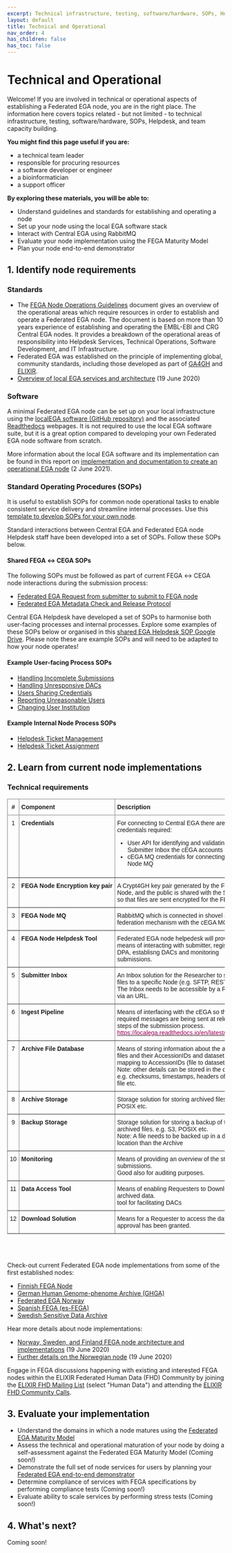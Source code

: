```yaml
---
excerpt: Technical infrastructure, testing, software/hardware, SOPs, Helpdesk, and team capacity building
layout: default
title: Technical and Operational
nav_order: 4
has_children: false
has_toc: false
---
```

# Technical and Operational

Welcome! If you are involved in technical or operational aspects of establishing a Federated EGA node, you are in the right place. The information here covers topics related - but not limited - to technical infrastructure, testing, software/hardware, SOPs, Helpdesk, and team capacity building.

**You might find this page useful if you are:**
- a technical team leader
- responsible for procuring resources
- a software developer or engineer
- a bioinformatician
- a support officer

**By exploring these materials, you will be able to:**
- Understand guidelines and standards for establishing and operating a node
- Set up your node using the local EGA software stack
- Interact with Central EGA using RabbitMQ
- Evaluate your node implementation using the FEGA Maturity Model
- Plan your node end-to-end demonstrator

## 1. Identify node requirements

### Standards

- The <a href="https://ega-archive.org/files/EGA-Node-Operations-v2.pdf" target="_blank">FEGA Node Operations Guidelines</a> document gives an overview of the operational areas which require resources in order to establish and operate a Federated EGA node. The document is based on more than 10 years experience of establishing and operating the EMBL-EBI and CRG Central EGA nodes. It provides a breakdown of the operational areas of responsibility into Helpdesk Services, Technical Operations, Software Development, and IT Infrastructure.
- Federated EGA was established on the principle of implementing global, community standards, including those developed as part of <a href="https://www.ga4gh.org/" target="_blank">GA4GH</a> and <a href="https://elixir-europe.org/" target="_blank">ELIXIR</a>.
- <a href="https://www.youtube.com/watch?v=k9R8W3V3ugU" target="_blank">Overview of local EGA services and architecture</a> (19 June 2020)

### Software

A minimal Federated EGA node can be set up on your local infrastructure using the <a href="https://github.com/EGA-archive/LocalEGA" target="_blank">localEGA software (GitHub repository)</a> and the associated <a href="https://localega.readthedocs.io/" target="_blank">Readthedocs</a> webpages. It is not required to use the local EGA software suite, but it is a great option compared to developing your own Federated EGA node software from scratch.

More information about the local EGA software and its implementation can be found in this report on <a href="https://zenodo.org/record/4893191" target="_blank">implementation and documentation to create an operational EGA node</a> (2 June 2021).

### Standard Operating Procedures (SOPs)

It is useful to establish SOPs for common node operational tasks to enable consistent service delivery and streamline internal processes. Use this <a href="https://docs.google.com/document/d/1BWPL9I9PlWiea6k-vcDDwaMu3rM5FSdV_0n8u7hAQpg/edit?usp=sharing" target="_blank">template to develop SOPs for your own node</a>.

Standard interactions between Central EGA and Federated EGA node Helpdesk staff have been developed into a set of SOPs. Follow these SOPs below.

#### Shared FEGA &harr; CEGA SOPs

The following SOPs must be followed as part of current FEGA &harr; CEGA node interactions during the submission process:

- <a href="https://docs.google.com/document/d/1c5YfLqGjCmRlG0NF9lsuU6IWUrCq4u8Ug3Ye5xMrxtI/edit?usp=sharing" target="_blank">Federated EGA Request from submitter to submit to FEGA node</a>
- <a href="https://docs.google.com/document/d/1v7l_ODdh-yxyhWl8Y8R3IZC2hEy5x8KgjBQmFyEyGgw/edit?usp=sharing" target="_blank">Federated EGA Metadata Check and Release Protocol</a>

Central EGA Helpdesk have developed a set of SOPs to harmonise both user-facing processes and internal processes. Explore some examples of these SOPs below or organised in this <a href="https://drive.google.com/drive/folders/14yFvXOxRyGl-ENogIB5TdogIUdL-gmfk?usp=sharing" target="_blank">shared EGA Helpdesk SOP Google Drive</a>. Please note these are example SOPs and will need to be adapted to how your node operates!

#### Example User-facing Process SOPs
- <a href="https://docs.google.com/document/d/1gze9UW3yBN2TmFNFS3NFsHxPrdWNx-A74lFsxj8Xs_Q/edit?usp=sharing" target="_blank">Handling Incomplete Submissions</a>
- <a href="https://docs.google.com/document/d/16_5G97hUUyU2-vjHAD-Yb7XNRCE6A_PQWRWERqnDSFY/edit?usp=sharing" target="_blank">Handling Unresponsive DACs</a>
- <a href="https://docs.google.com/document/d/1NHNTmhfguAgCKyLuf1tQAdYWLAeCFBUeFYgONdd17bY/edit?usp=sharing" target="_blank">Users Sharing Credentials</a>
- <a href="https://docs.google.com/document/d/1DC_HJaePbaDomNe-99fdAyZ1d4CodBfqU2uavCcpL3g/edit?usp=sharing" target="_blank">Reporting Unreasonable Users</a>
- <a href="https://docs.google.com/document/d/1geswkX9Com_Y4bnbLEtTKd0XXG6ByuADlCsLHppf074/edit?usp=sharing" target="_blank">Changing User Institution</a>

#### Example Internal Node Process SOPs
- <a href="https://docs.google.com/document/d/1qIURMTn6-cDv9ZxVsVkJSK5SUcK7Wq-jxbFuD_6gT34/edit?usp=sharing" target="_blank">Helpdesk Ticket Management</a>
- <a href="https://docs.google.com/document/d/10GWK-iw12JF_JX0KL2aUTjsZ8G2liw2A-t_PV5Y81FY/edit?usp=sharing" target="_blank">Helpdesk Ticket Assignment</a>

## 2. Learn from current node implementations

### Technical requirements


<style type="text/css">
.tg  {border-collapse:collapse;border-spacing:0;}
.tg td{border-color:black;border-style:solid;border-width:1px;font-family:Arial, sans-serif;font-size:14px;
  overflow:hidden;padding:10px 5px;word-break:normal;}
.tg th{border-color:black;border-style:solid;border-width:1px;font-family:Arial, sans-serif; font-weight:bold; font-size:14px;
  font-weight:normal;overflow:hidden;padding:10px 5px;word-break:normal;}
.tg .tg-c3ow{border-color:inherit;text-align:center;vertical-align:top}
.tg .tg-0pky{border-color:inherit;text-align:left;vertical-align:top}
</style>
<table class="tg">
<thead>
  <tr>
    <th class="tg-c3ow"><b>#</b></th>
    <th class="tg-0pky" nowrap><b>Component</b></th>
    <th class="tg-0pky"><b>Description</b></th>
    <th class="tg-c3ow"><b>Required</b></th>
    <th class="tg-c3ow" nowrap><b>Link to</b></th>
  </tr>
</thead>
<tbody>
  <tr>
    <td class="tg-c3ow">1</td>
    <td class="tg-0pky" nowrap><b>Credentials</b></td>
    <td class="tg-0pky">For connecting to Central EGA there are 2 types of credentials required: <ul><li>User API for identifying and validating in Submitter Inbox the cEGA accounts</li><li>cEGA MQ credentials for connecting FEGA Node MQ</li></ul></td>
    <td class="tg-c3ow">Y</td>
    <td class="tg-c3ow"></td>
  </tr>
  <tr>
    <td class="tg-c3ow">2</td>
    <td class="tg-0pky" nowrap><b>FEGA Node Encryption key pair</b></td>
    <td class="tg-0pky">A Crypt4GH key pair generated by the FEGA Node, and the public is shared with the Submitter so that files are sent encrypted for the FEGA Node</td>
    <td class="tg-c3ow">Y</td>
    <td class="tg-c3ow"></td>
  </tr>
  <tr>
    <td class="tg-c3ow">3</td>
    <td class="tg-0pky" nowrap><b>FEGA Node MQ</b></td>
    <td class="tg-0pky">RabbitMQ which is connected in shovel and federation mechanism with the cEGA MQ</td>
    <td class="tg-c3ow">Y</td>
    <td class="tg-c3ow">1</td>
  </tr>
  <tr>
    <td class="tg-c3ow">4</td>
    <td class="tg-0pky" nowrap><b>FEGA Node Helpdesk Tool</b></td>
    <td class="tg-0pky">Federated EGA node helpedesk will provide means of interacting with submitter, registering DPA, establisng DACs and monitoring submissions.</td>
    <td class="tg-c3ow">N</td>
    <td class="tg-c3ow">10</td>
  </tr>
  <tr>
    <td class="tg-c3ow">5</td>
    <td class="tg-0pky" nowrap><b>Submitter Inbox</b></td>
    <td class="tg-0pky">An Inbox solution for the Researcher to submit files to a specific Node (e.g. SFTP, REST API).<br>The Inbox needs to be accessible by a Researcher via an URL.</td>
    <td class="tg-c3ow">Y</td>
    <td class="tg-c3ow">1,2</td>
  </tr>
  <tr>
    <td class="tg-c3ow">6</td>
    <td class="tg-0pky" nowrap><b>Ingest Pipeline</b></td>
    <td class="tg-0pky">Means of interfacing with the cEGA so that the required messages are being sent at relevant steps of the submission process. <a href="https://localega.readthedocs.io/en/latest/amqp.html"><span style="color:#905">https://localega.readthedocs.io/en/latest/amqp.html</span></a></td>
    <td class="tg-c3ow">Y</td>
    <td class="tg-c3ow">3,7,8,9</td>
  </tr>
  <tr>
    <td class="tg-c3ow">7</td>
    <td class="tg-0pky" nowrap><b>Archive File Database</b></td>
    <td class="tg-0pky">Means of storing information about the archived files and their AccessionIDs and dataset IDs mapping to AccessionIDs (file to dataset mapping).<br>Note: other details can be stored in the database e.g. checksums, timestamps, headers of crypt4gh file etc.</td>
    <td class="tg-c3ow">Y</td>
    <td class="tg-c3ow">6</td>
  </tr>
  <tr>
    <td class="tg-c3ow">8</td>
    <td class="tg-0pky" nowrap><b>Archive Storage</b></td>
    <td class="tg-0pky">Storage solution for storing archived files. e.g. S3, POSIX etc.</td>
    <td class="tg-c3ow">Y</td>
    <td class="tg-c3ow">6</td>
  </tr>
  <tr>
    <td class="tg-c3ow">9</td>
    <td class="tg-0pky" nowrap><b>Backup Storage</b></td>
    <td class="tg-0pky">Storage solution for storing a backup of the archived files. e.g. S3, POSIX etc.<br>Note: A file needs to be backed up in a different location than the Archive</td>
    <td class="tg-c3ow">Y</td>
    <td class="tg-c3ow">6</td>
  </tr>
  <tr>
    <td class="tg-c3ow">10</td>
    <td class="tg-0pky" nowrap><b>Monitoring</b></td>
    <td class="tg-0pky">Means of providing an overview of the status of submissions.<br>Good also for auditing purposes.</td>
    <td class="tg-c3ow">N</td>
    <td class="tg-c3ow">4</td>
  </tr>
  <tr>
    <td class="tg-c3ow">11</td>
    <td class="tg-0pky" nowrap><b>Data Access Tool</b></td>
    <td class="tg-0pky">Means of enabling Requesters to Download the archived data.<br>tool for facilitating DACs</td>
    <td class="tg-c3ow">N</td>
    <td class="tg-c3ow"></td>
  </tr>
  <tr>
    <td class="tg-c3ow">12</td>
    <td class="tg-0pky" nowrap><b>Download Solution</b></td>
    <td class="tg-0pky">Means for a Requester to access the data once approval has been granted.</td>
    <td class="tg-c3ow">Y</td>
    <td class="tg-c3ow">7,8,11</td>
  </tr>
</tbody>
</table>
<br />
<br />

Check-out current Federated EGA node implementations from some of the first established nodes:
- <a href="https://research.csc.fi/-/fega" target="_blank">Finnish FEGA Node</a>
- <a href="https://www.ghga.de/" target="_blank">German Human Genome-phenome Archive (GHGA)</a>
- <a href="https://ega.elixir.no/" target="_blank">Federated EGA Norway</a>
- <a href="https://fega-test.bsc.es/docs/" target="_blank">Spanish FEGA (es-FEGA)</a>
- <a href="https://nbis.se/infrastructure/sensitive-data-archive.html" target="_blank">Swedish Sensitive Data Archive</a>

Hear more details about node implementations:
- <a href="https://www.youtube.com/watch?v=eEoKmMKGCc4" target="_blank">Norway, Sweden, and Finland FEGA node architecture and implementations</a> (19 June 2020)
- <a href="https://www.youtube.com/watch?v=DSd_UJyqoGU" target="_blank">Further details on the Norwegian node</a> (19 June 2020)

Engage in FEGA discussions happening with existing and interested FEGA nodes within the ELIXIR Federated Human Data (FHD) Community by joining the <a href="https://elixir-europe.org/intranet/join-groups" target="_blank">ELIXIR FHD Mailing List</a> (select "Human Data") and attending the <a href="https://docs.google.com/document/d/10OwVvHbJ7i1gI1Iw4zmVsOs8kDrG077Y52juehiFcmU/edit" target="_blank">ELIXIR FHD Community Calls</a>.

## 3. Evaluate your implementation

- Understand the domains in which a node matures using the [Federated EGA Maturity Model](../maturity-model/)
- Assess the technical and operational maturation of your node by doing a self-assessment against the Federated EGA Maturity Model (Coming soon!)
- Demonstrate the full set of node services for users by planning your <a href="https://docs.google.com/document/d/1m7WDC112e73Kw79baZcsRsQOkAAGKtp_AiqJRhrgtUk/edit?usp=sharing" target="_blank">Federated EGA end-to-end demonstrator</a>
- Determine compliance of services with FEGA specifications by performing compliance tests (Coming soon!)
- Evaluate ability to scale services by performing stress tests (Coming soon!)

## 4. What's next?

Coming soon!
